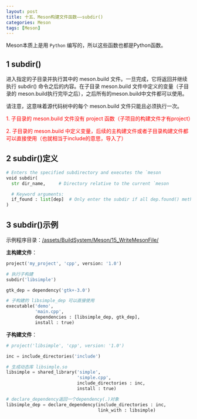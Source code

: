 ```yaml
---
layout: post
title: 十五、Meson构建文件函数——subdir()
categories: Meson
tags: [Meson]
---
```


Meson本质上是用 `Python` 编写的，所以这些函数也都是Python函数。

## 1 subdir()

进入指定的子目录并执行其中的 meson.build 文件。一旦完成，它将返回并继续执行 subdir() 命令之后的内容。在子目录 meson.build 文件中定义的变量（子目录的 meson.build执行完毕之后），之后所有的meson.build中文件都可以使用。

请注意，这意味着源代码树中的每个 meson.build 文件只能且必须执行一次。

<font color='red'>1. 子目录的 meson.build 文件没有 project 函数（子项目的构建文件才有project） </font>

<font color='red'>2. 子目录的 meson.build 中定义变量，后续的主构建文件或者子目录构建文件都可以直接使用（也就相当于include的意思，导入了） </font>

## 2 subdir()定义

```python
# Enters the specified subdirectory and executes the `meson
void subdir(
  str dir_name,     # Directory relative to the current `meson

  # Keyword arguments:
  if_found : list[dep]  # Only enter the subdir if all dep.found() methods return `true`.
)
```

## 3 subdir()示例

示例程序目录：[/assets/BuildSystem/Meson/15_WriteMesonFile/](/assets/BuildSystem/Meson/15_WriteMesonFile/)

**主构建文件**：

```python
project('my_project', 'cpp', version: '1.0')

# 执行子构建
subdir('libsimple')

gtk_dep = dependency('gtk+-3.0')

# 子构建的 libsimple_dep 可以直接使用
executable('demo',
           'main.cpp',
           dependencies : [libsimple_dep, gtk_dep],
           install : true)
```

**子构建文件**：

```python
# project('libsimple', 'cpp', version: '1.0')

inc = include_directories('include')

# 生成动态库 libsimple.so
libsimple = shared_library('simple',
                           'simple.cpp',
                           include_directories : inc,
                           install : true)

# declare_dependency返回一个dependency(.)对象
libsimple_dep = declare_dependency(include_directories : inc,
                                   link_with : libsimple)
```






